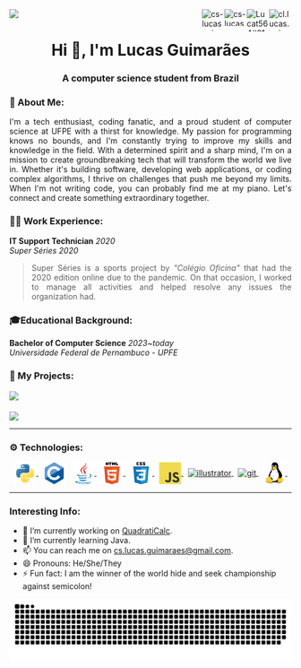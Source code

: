 <div div style='display: inline'>
<img align="left"  src="https://dcbadge.vercel.app/api/shield/294562171877195777" align="center" height="" />
<a href="mailto:cs.lucas.guimaraes@gmail.com" target="_blank"><img align="right" src="https://www.svgrepo.com/show/452213/gmail.svg" align="center" alt="cl.lucas.guimaraes@gmail.com" height="40" width="40" /></a>
<a href="https://discord.com/invite/Lucat564#8198" target="_blank"><img align="right" src="https://raw.githubusercontent.com/rahuldkjain/github-profile-readme-generator/master/src/images/icons/Social/discord.svg" align="center" alt="Lucat564#8198" height="40" width="40" /></a>
<a href="https://linkedin.com/in/cs-lucasguimaraes" target="_blank"><img align="right"src="https://www.svgrepo.com/show/475661/linkedin-color.svg" align="center" alt="cs-lucasguimaraes" height="30" width="40" /></a>
<a href="https://github.com/CS-LucasGuimaraes" target="_blank"><img align="right" src="https://www.svgrepo.com/show/35001/github.svg" align="center" alt="cs-lucasguimaraes" height="40" width="40" /></a>
</div>

<br>

<h1 align="center">Hi 👋, I'm Lucas Guimarães</h1>
<h3 align="center">A computer science student from Brazil</h3>

<h3>🖖 About Me: </h3>

<p align="justify">I'm a tech enthusiast, coding fanatic, and a proud student of computer science at UFPE with a thirst for knowledge. My passion for programming knows no bounds, and I'm constantly trying to improve my skills and knowledge in the field. With a determined spirit and a sharp mind, I'm on a mission to create groundbreaking tech that will transform the world we live in. Whether it's building software, developing web applications, or coding complex algorithms, I thrive on challenges that push me beyond my limits. When I'm not writing code, you can probably find me at my piano. Let's connect and create something extraordinary together.</p>

<h3>🧑‍💻 Work Experience: </h3>
<p> <strong>IT Support Technician</strong>  <i>2020</i> <br>
<i>Super Séries 2020</i> </p>

<blockquote > <p align="justify"> Super Séries is a sports project by <i>"Colégio Oficina"</i> that had the 2020 edition online due to the pandemic. On that occasion, I worked to manage all activities and helped resolve any issues the organization had. </p> </blockquote>

<h3>🎓Educational Background: </h3>
<p> <strong>Bachelor of Computer Science</strong>  <i>2023~today</i> <br>
<i>Universidade Federal de Pernambuco - UPFE</i> </p>

<h3>📝 My Projects: </h3>



<p>
<a href="https://github.com/CS-LucasGuimaraes/jogo_da_velha">
  <img align="center" src="https://github-readme-stats.vercel.app/api/pin/?username=CS-LucasGuimaraes&repo=jogo_da_velha&theme=dark&show_owner=true" />
</a> 
<br><br>
<a href="https://github.com/CS-LucasGuimaraes/quadraticalc">
  <img align="center" src="https://github-readme-stats.vercel.app/api/pin/?username=CS-LucasGuimaraes&repo=quadraticalc&theme=dark&show_owner=true" />
</a>
</p>

<hr>

<h3>⚙ Technologies: </h3>

<p align="left"> &nbsp; 
<a href="https://www.python.org" target="_blank" rel="noreferrer"> <img src="https://raw.githubusercontent.com/devicons/devicon/master/icons/python/python-original.svg" align="center" alt="python" width="40" height="40"/> </a> &nbsp; 
<a href="https://www.cprogramming.com/" target="_blank" rel="noreferrer"> <img src="https://raw.githubusercontent.com/devicons/devicon/master/icons/c/c-original.svg" align="center" alt="c" width="40" height="40"/></a> &nbsp; 
<a href="https://www.java.com" target="_blank" rel="noreferrer"> <img src="https://raw.githubusercontent.com/devicons/devicon/master/icons/java/java-original.svg" align="center" alt="java" width="40" height="40"/> </a> &nbsp; 
<a href="https://www.w3.org/html/" target="_blank" rel="noreferrer"> <img src="https://raw.githubusercontent.com/devicons/devicon/master/icons/html5/html5-original-wordmark.svg" align="center" alt="html5" width="40" height="40"/> </a> &nbsp; 
<a href="https://www.w3schools.com/css/" target="_blank" rel="noreferrer"> <img src="https://raw.githubusercontent.com/devicons/devicon/master/icons/css3/css3-original-wordmark.svg" align="center" alt="css3" width="40" height="40"/> </a> &nbsp; 
<a href="https://developer.mozilla.org/en-US/docs/Web/JavaScript" target="_blank" rel="noreferrer"> <img src="https://raw.githubusercontent.com/devicons/devicon/master/icons/javascript/javascript-original.svg" align="center"alt="javascript" width="40" height="40"/> </a> &nbsp; 
<a href="https://www.adobe.com/in/products/illustrator.html" target="_blank" rel="noreferrer"> <img src="https://www.vectorlogo.zone/logos/adobe_illustrator/adobe_illustrator-icon.svg" align="center" alt="illustrator" width="40" height="40"/> </a> &nbsp; 
<a href="https://git-scm.com/" target="_blank" rel="noreferrer"> <img src="https://www.vectorlogo.zone/logos/git-scm/git-scm-icon.svg"  align="center"alt="git" width="40" height="40"/> </a> &nbsp; 
<a href="https://www.linux.org/" target="_blank" rel="noreferrer"> <img src="https://raw.githubusercontent.com/devicons/devicon/master/icons/linux/linux-original.svg" align="center" alt="linux" width="40" height="40"/> </a> &nbsp;
</p>

<hr>
<h3> Interesting Info: </h3>

<ul>
<li>🔭 I’m currently working on <a href="https://github.com/CS-LucasGuimaraes/QuadratiCalc">QuadratiCalc</a>.</li>
<li>🌱 I’m currently learning Java.</li>
<li>📫 You can reach me on <a href="mailto:cs.lucas.guimaraes@gmail.com">cs.lucas.guimaraes@gmail.com</a>.</li>
<li>😄 Pronouns: He/She/They</li>
<li>⚡ Fun fact: I am the winner of the world hide and seek championship against semicolon!</li>
</ul>
<p><img src="https://raw.githubusercontent.com/platane/snk/output/github-contribution-grid-snake-dark.svg" alt="Snake animation"></p>
